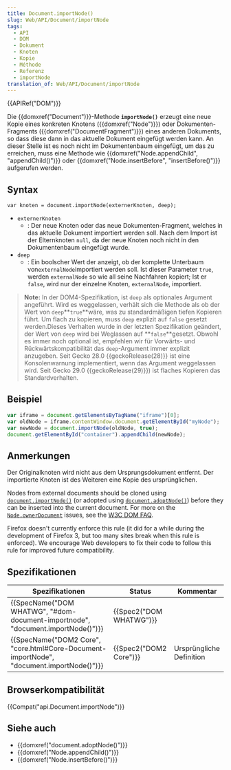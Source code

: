 ```yaml
---
title: Document.importNode()
slug: Web/API/Document/importNode
tags:
  - API
  - DOM
  - Dokument
  - Knoten
  - Kopie
  - Méthode
  - Referenz
  - importNode
translation_of: Web/API/Document/importNode
---
```

{{APIRef("DOM")}}

Die {{domxref("Document")}}-Methode **`importNode()`** erzeugt eine neue Kopie eines konkreten Knotens ({{domxref("Node")}}) oder Dokumenten-Fragments ({{domxref("DocumentFragment")}}) eines anderen Dokuments, so dass diese dann in das aktuelle Dokument eingefügt werden kann. An dieser Stelle ist es noch nicht im Dokumentenbaum eingefügt, um das zu erreichen, muss eine Methode wie {{domxref("Node.appendChild", "appendChild()")}} oder {{domxref("Node.insertBefore", "insertBefore()")}} aufgerufen werden.

## Syntax

    var knoten = document.importNode(externerKnoten, deep);

- `externerKnoten`
  - : Der neue Knoten oder das neue Dokumenten-Fragment, welches in das aktuelle Dokument importiert werden soll. Nach dem Import ist der Elternknoten `null`, da der neue Knoten noch nicht in den Dokumentenbaum eingefügt wurde.
- `deep`
  - : Ein boolscher Wert der anzeigt, ob der komplette Unterbaum von`externalNode`importiert werden soll. Ist dieser Parameter `true`, werden `externalNode` so wie all seine Nachfahren kopiert; Ist er `false`, wird nur der einzelne Knoten, `externalNode`, importiert.

> **Note:** In der DOM4-Spezifikation, ist `deep` als optionales Argument angeführt. Wird es weggelassen, verhält sich die Methode als ob der Wert von `deep`**`true`**wäre, was zu standardmäßigen tiefen Kopieren führt. Um flach zu kopieren, muss `deep` explizit auf `false` gesetzt werden.Dieses Verhalten wurde in der letzten Spezifikation geändert, der Wert von `deep` wird bei Weglassen auf **`false`**gesetzt. Obwohl es immer noch optional ist, empfehlen wir für Vorwärts- und Rückwärtskompatibilität das `deep`-Argument immer explizit anzugeben. Seit Gecko 28.0 {{geckoRelease(28)}} ist eine Konsolenwarnung implementiert, wenn das Argument weggelassen wird. Seit Gecko 29.0 {{geckoRelease(29)}}) ist flaches Kopieren das Standardverhalten.

## Beispiel

```js
var iframe = document.getElementsByTagName("iframe")[0];
var oldNode = iframe.contentWindow.document.getElementById("myNode");
var newNode = document.importNode(oldNode, true);
document.getElementById("container").appendChild(newNode);
```

## Anmerkungen

Der Originalknoten wird nicht aus dem Ursprungsdokument entfernt. Der importierte Knoten ist des Weiteren eine Kopie des ursprünglichen.

Nodes from external documents should be cloned using [`document.importNode()`](/de/docs/Web/API/Document/importNode "Die Document-Methode importNode() erzeugt eine neue Kopie eines konkreten Knotens (Node) oder Dokumenten-Fragments (DocumentFragment) eines anderen Dokuments, so dass diese dann in das aktuelle Dokument eingefügt werden kann. ") (or adopted using [`document.adoptNode()`](/de/docs/Web/API/Document/adoptNode "Überträgt einen Knoten. Der Knoten und sein Unterbaum werden aus dem Dokument, in dem sie sich befinden entfernt (so vorhanden), und sein ownerDocument wird zu dem aktuellen Dokument geändert. Der Knoten kann dann in das aktuelle Dokument eingefügt werden.")) before they can be inserted into the current document. For more on the [`Node.ownerDocument`](/de/docs/Web/API/Node/ownerDocument "Die Beschreibung hierüber wurde bisher noch nicht geschrieben. Bitte überlege, mitzuwirken!") issues, see the [W3C DOM FAQ](http://www.w3.org/DOM/faq.html#ownerdoc).

Firefox doesn't currently enforce this rule (it did for a while during the development of Firefox 3, but too many sites break when this rule is enforced). We encourage Web developers to fix their code to follow this rule for improved future compatibility.

## Spezifikationen

| Spezifikationen                                                                                                      | Status                           | Kommentar                |
| -------------------------------------------------------------------------------------------------------------------- | -------------------------------- | ------------------------ |
| {{SpecName("DOM WHATWG", "#dom-document-importnode", "document.importNode()")}}             | {{Spec2("DOM WHATWG")}} |                          |
| {{SpecName("DOM2 Core", "core.html#Core-Document-importNode", "document.importNode()")}} | {{Spec2("DOM2 Core")}}     | Ursprüngliche Definition |

## Browserkompatibilität

{{Compat("api.Document.importNode")}}

## Siehe auch

- {{domxref("document.adoptNode()")}}
- {{domxref("Node.appendChild()")}}
- {{domxref("Node.insertBefore()")}}

